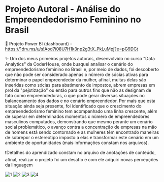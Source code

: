 # Projeto Autoral - Análise do Empreendedorismo Feminino no Brasil

📄 Projeto Power BI (dashboard) - https://1drv.ms/u/s!Aod7i08U7H1k3np2g3tX_PkLuMpj?e=pG9DGt

✨ Um dos meus primeiros projetos autorais, desenvolvido no curso "Data Analytics" da CoderHouse, onde busquei analisar o cenário do empreendedorismo feminino no Brasil e, por meio de dados, foi descoberto que não pode ser considerado apenas o número de sócias ativas para determinar o papel empreendedor da mulher, afinal, muitas delas são inseridas como sócias para abatimento de impostos, abrem empresas em prol da "pejotização" ou então para outros fins que não as designam de fato como empreendedoras, o que pode gerar diversas situações no balanceamento dos dados e no cenário empreendedor. Por mais que esta situação ainda seja presente, foi identificado que o crescimento do empreendedorismo feminino tem acompanhado uma linha crescente, além de superar em determinados momentos o número de empreendedores masculinos computados, demonstrando que mesmo perante um cenário social problemático, o avanço contra a concentração de empresas na mão de homens está sendo contornado e as mulheres têm encontrado maneiras de sobrepor o estereótipo imposto a elas e transformar este cenário em um ambiente de oportunidades (mais informações constam nos arquivos).

❗Detalhes do aprendizado constam no arquivo de anotações de conteúdo, afinal, realizar o projeto foi um desafio e com ele adquiri novas percepções da linguagem

![1](https://media.licdn.com/dms/image/v2/D4D22AQHXGHq6iw0s9w/feedshare-shrink_2048_1536/feedshare-shrink_2048_1536/0/1714412926791?e=1753920000&v=beta&t=asz_E2c1QjRIbThW_bCowyeNi6HVayp45lIu-banJdg)
![2](https://media.licdn.com/dms/image/v2/D4D22AQEAIjUmYrkirw/feedshare-shrink_2048_1536/feedshare-shrink_2048_1536/0/1714412926701?e=1753920000&v=beta&t=CcNuKSDbxQXz0oMsz7NkeqrfpuJ_ZmQ8kN6NxWjUiPE)
![3](https://media.licdn.com/dms/image/v2/D4D22AQGbeWk3BsaDOg/feedshare-shrink_2048_1536/feedshare-shrink_2048_1536/0/1714412926804?e=1753920000&v=beta&t=XYzN2TMBLVyaSELNUT6OFKpL85Aaor9nNQuOZ6zBP2U)
![4](https://media.licdn.com/dms/image/v2/D4D22AQFfcmUAwZ2jxg/feedshare-shrink_2048_1536/feedshare-shrink_2048_1536/0/1714412927066?e=1753920000&v=beta&t=b_AfVrZzjgT9jHqCKbijc_rjZOQYjdnuEOuK9N53kN4)
